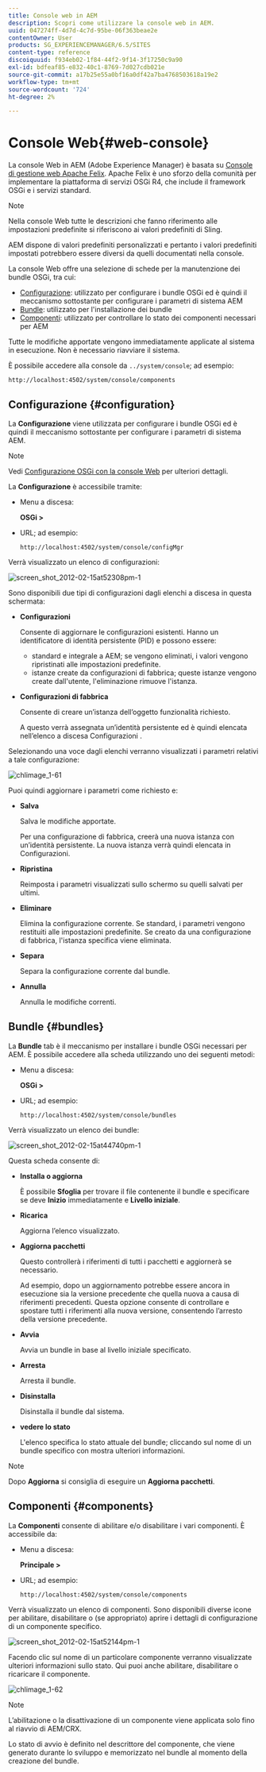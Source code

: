 ```yaml
---
title: Console web in AEM
description: Scopri come utilizzare la console web in AEM.
uuid: 047274ff-4d7d-4c7d-95be-06f363beae2e
contentOwner: User
products: SG_EXPERIENCEMANAGER/6.5/SITES
content-type: reference
discoiquuid: f934eb02-1f84-44f2-9f14-3f17250c9a90
exl-id: bdfeaf85-e832-40c1-8769-7d027cdb021e
source-git-commit: a17b25e55a0bf16a0df42a7ba4768503618a19e2
workflow-type: tm+mt
source-wordcount: '724'
ht-degree: 2%

---
```


# Console Web{#web-console}

La console Web in AEM (Adobe Experience Manager) è basata su [Console di gestione web Apache Felix](https://felix.apache.org/documentation/subprojects/apache-felix-web-console.html). Apache Felix è uno sforzo della comunità per implementare la piattaforma di servizi OSGi R4, che include il framework OSGi e i servizi standard.

>[!NOTE]
>
>Nella console Web tutte le descrizioni che fanno riferimento alle impostazioni predefinite si riferiscono ai valori predefiniti di Sling.
>
>AEM dispone di valori predefiniti personalizzati e pertanto i valori predefiniti impostati potrebbero essere diversi da quelli documentati nella console.

La console Web offre una selezione di schede per la manutenzione dei bundle OSGi, tra cui:

* [Configurazione](#configuration): utilizzato per configurare i bundle OSGi ed è quindi il meccanismo sottostante per configurare i parametri di sistema AEM
* [Bundle](#bundles): utilizzato per l&#39;installazione dei bundle
* [Componenti](#components): utilizzato per controllare lo stato dei componenti necessari per AEM

Tutte le modifiche apportate vengono immediatamente applicate al sistema in esecuzione. Non è necessario riavviare il sistema.

È possibile accedere alla console da `../system/console`; ad esempio:

`http://localhost:4502/system/console/components`

## Configurazione {#configuration}

La **Configurazione** viene utilizzata per configurare i bundle OSGi ed è quindi il meccanismo sottostante per configurare i parametri di sistema AEM.

>[!NOTE]
>
>Vedi [Configurazione OSGi con la console Web](/help/sites-deploying/configuring-osgi.md#osgi-configuration-with-the-web-console) per ulteriori dettagli.

La **Configurazione** è accessibile tramite:

* Menu a discesa:

   **OSGi >**

* URL; ad esempio:

   `http://localhost:4502/system/console/configMgr`

Verrà visualizzato un elenco di configurazioni:

![screen_shot_2012-02-15at52308pm-1](assets/screen_shot_2012-02-15at52308pm-1.png)

Sono disponibili due tipi di configurazioni dagli elenchi a discesa in questa schermata:

* **Configurazioni**

   Consente di aggiornare le configurazioni esistenti. Hanno un identificatore di identità persistente (PID) e possono essere:

   * standard e integrale a AEM; se vengono eliminati, i valori vengono ripristinati alle impostazioni predefinite.
   * istanze create da configurazioni di fabbrica; queste istanze vengono create dall&#39;utente, l&#39;eliminazione rimuove l&#39;istanza.

* **Configurazioni di fabbrica**

   Consente di creare un’istanza dell’oggetto funzionalità richiesto.

   A questo verrà assegnata un’identità persistente ed è quindi elencata nell’elenco a discesa Configurazioni .

Selezionando una voce dagli elenchi verranno visualizzati i parametri relativi a tale configurazione:

![chlimage_1-61](assets/chlimage_1-61.png)

Puoi quindi aggiornare i parametri come richiesto e:

* **Salva**

   Salva le modifiche apportate.

   Per una configurazione di fabbrica, creerà una nuova istanza con un’identità persistente. La nuova istanza verrà quindi elencata in Configurazioni.

* **Ripristina**

   Reimposta i parametri visualizzati sullo schermo su quelli salvati per ultimi.

* **Eliminare**

   Elimina la configurazione corrente. Se standard, i parametri vengono restituiti alle impostazioni predefinite. Se creato da una configurazione di fabbrica, l&#39;istanza specifica viene eliminata.

* **Separa**

   Separa la configurazione corrente dal bundle.

* **Annulla**

   Annulla le modifiche correnti.

## Bundle {#bundles}

La **Bundle** tab è il meccanismo per installare i bundle OSGi necessari per AEM. È possibile accedere alla scheda utilizzando uno dei seguenti metodi:

* Menu a discesa:

   **OSGi >**

* URL; ad esempio:

   `http://localhost:4502/system/console/bundles`

Verrà visualizzato un elenco dei bundle:

![screen_shot_2012-02-15at44740pm-1](assets/screen_shot_2012-02-15at44740pm-1.png)

Questa scheda consente di:

* **Installa o aggiorna**

   È possibile **Sfoglia** per trovare il file contenente il bundle e specificare se deve **Inizio** immediatamente e **Livello iniziale**.

* **Ricarica**

   Aggiorna l’elenco visualizzato.

* **Aggiorna pacchetti**

   Questo controllerà i riferimenti di tutti i pacchetti e aggiornerà se necessario.

   Ad esempio, dopo un aggiornamento potrebbe essere ancora in esecuzione sia la versione precedente che quella nuova a causa di riferimenti precedenti. Questa opzione consente di controllare e spostare tutti i riferimenti alla nuova versione, consentendo l’arresto della versione precedente.

* **Avvia**

   Avvia un bundle in base al livello iniziale specificato.

* **Arresta**

   Arresta il bundle.

* **Disinstalla**

   Disinstalla il bundle dal sistema.

* **vedere lo stato**

   L&#39;elenco specifica lo stato attuale del bundle; cliccando sul nome di un bundle specifico con mostra ulteriori informazioni.

>[!NOTE]
>
>Dopo **Aggiorna** si consiglia di eseguire un **Aggiorna pacchetti**.

## Componenti {#components}

La **Componenti** consente di abilitare e/o disabilitare i vari componenti. È accessibile da:

* Menu a discesa:

   **Principale >**

* URL; ad esempio:

   `http://localhost:4502/system/console/components`

Verrà visualizzato un elenco di componenti. Sono disponibili diverse icone per abilitare, disabilitare o (se appropriato) aprire i dettagli di configurazione di un componente specifico.

![screen_shot_2012-02-15at52144pm-1](assets/screen_shot_2012-02-15at52144pm-1.png)

Facendo clic sul nome di un particolare componente verranno visualizzate ulteriori informazioni sullo stato. Qui puoi anche abilitare, disabilitare o ricaricare il componente.

![chlimage_1-62](assets/chlimage_1-62.png)

>[!NOTE]
>
>L’abilitazione o la disattivazione di un componente viene applicata solo fino al riavvio di AEM/CRX.
>
>Lo stato di avvio è definito nel descrittore del componente, che viene generato durante lo sviluppo e memorizzato nel bundle al momento della creazione del bundle.
